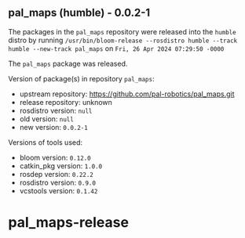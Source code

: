 ## pal_maps (humble) - 0.0.2-1

The packages in the `pal_maps` repository were released into the `humble` distro by running `/usr/bin/bloom-release --rosdistro humble --track humble --new-track pal_maps` on `Fri, 26 Apr 2024 07:29:50 -0000`

The `pal_maps` package was released.

Version of package(s) in repository `pal_maps`:

- upstream repository: https://github.com/pal-robotics/pal_maps.git
- release repository: unknown
- rosdistro version: `null`
- old version: `null`
- new version: `0.0.2-1`

Versions of tools used:

- bloom version: `0.12.0`
- catkin_pkg version: `1.0.0`
- rosdep version: `0.22.2`
- rosdistro version: `0.9.0`
- vcstools version: `0.1.42`


# pal_maps-release